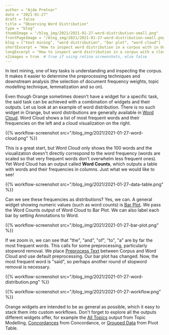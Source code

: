 ```yaml
---
author = "Ajda Pretnar"
date = "2021-01-27"
draft = false
title = "Observing Word Distribution"
type = "blog"
thumbImage = "/blog_img/2021/2021-01-27-word-distribution-small.png"
frontPageImage = "/blog_img/2021/2021-01-27-word-distribution-small.png"
blog = ["text mining", "word distribution", "bar plot", "word cloud"]
shortExcerpt = "How to inspect word distribution in a corpus with in Orange."
longExcerpt = "How to inspect word distribution in a corpus with a clever combination of widgets in Orange."
x2images = true  # true if using retina screenshots, else false
---
```


In text mining, one of key tasks is understanding and inspecting the corpus. It makes it easier to determine the preprocessing techniques and downstream analysis (the selection of document frequency weights, topic modelling technique, lemmatization and so on).

Even though Orange sometimes doesn't have a widget for a specific task, the said task can be achieved with a combination of widgets and their outputs. Let us look at an example of word distribution. There is no such widget in Orange, but word distributions are generally available in [Word Cloud](https://orangedatamining.com/widget-catalog/text-mining/wordcloud/). Word Cloud shows a list of most frequent words and their frequencies on the left and a cloud visualization on the right.

{{% workflow-screenshot src="/blog_img/2021/2021-01-27-word-cloud.png" %}}

This is a great start, but Word Cloud only shows the 100 words and the visualization doesn't directly correspond to the word frequency (words are scaled so that very frequent words don't overwhelm less frequent ones). Yet Word Cloud has an output called **Word Counts**, which outputs a table with words and their frequencies in columns. Just what we would like to see!

{{% workflow-screenshot src="/blog_img/2021/2021-01-27-data-table.png" %}}

Can we see these frequencies as distributions? Yes, we can. A general widget showing numeric values (such as word counts) is [Bar Plot](https://orangedatamining.com/widget-catalog/visualize/barplot/). We pass the Word Counts output of Word Cloud to Bar Plot. We can also label each bar by setting Annotations to Word.

{{% workflow-screenshot src="/blog_img/2021/2021-01-27-bar-plot.png" %}}

If we zoom in, we can see that "the", "and", "of", "to", "a" are by far the most frequent words. This calls for some preprocessing, particularly stopword removal. We place [Preprocess Text](https://orangedatamining.com/widget-catalog/text-mining/preprocesstext/) between Corpus and Word Cloud and use default preprocessing. Our bar plot has changed. Now, the most frequent word is "said", so perhaps another round of stopword removal is necessary.

{{% workflow-screenshot src="/blog_img/2021/2021-01-27-word-distribution.png" %}}

{{% workflow-screenshot src="/blog_img/2021/2021-01-27-workflow.png" %}}

Orange widgets are intended to be as general as possible, which it easy to stack them into custom workflows. Don't forget to explore all the outputs different widgets offer, for example the [All Topics](https://orangedatamining.com/widget-catalog/text-mining/topicmodelling-widget/) output from Topic Modelling, [Concordances](https://orangedatamining.com/widget-catalog/text-mining/concordance/) from Concordance, or [Grouped Data](https://orangedatamining.com/blog/2019/2019-08-27-pivot-table/) from Pivot Table.
